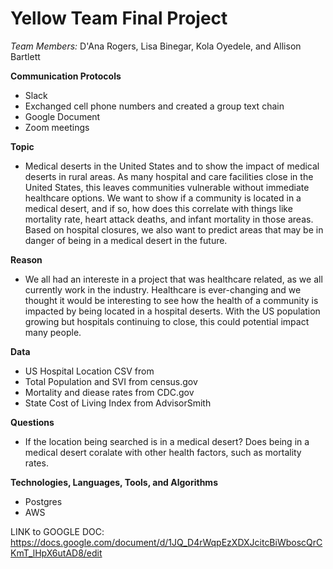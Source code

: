 # Yellow Team Final Project
*Team Members:* D'Ana Rogers, Lisa Binegar, Kola Oyedele, and Allison Bartlett


**Communication Protocols**
- Slack
- Exchanged cell phone numbers and created a group text chain
- Google Document 
- Zoom meetings


**Topic**
- Medical deserts in the United States and to show the impact of medical deserts in rural areas. As many hospital and care facilities close in the United States, this leaves communities vulnerable without immediate healthcare options. We want to show if a community is located in a medical desert, and if so, how does this correlate with things like mortality rate, heart attack deaths, and infant mortality in those areas. Based on hospital closures, we also want to predict areas that may be in danger of being in a medical desert in the future. 
 

**Reason**
- We all had an intereste in a project that was healthcare related, as we all currently work in the industry. Healthcare is ever-changing and we thought it would be interesting to see how the health of a community is impacted by being located in a hospital deserts. With the US population growing but hospitals continuing to close, this could potential impact many people. 


**Data**
- US Hospital Location CSV from 
- Total Population and SVI from census.gov 
- Mortality and diease rates from CDC.gov
- State Cost of Living Index from AdvisorSmith

**Questions**
- If the location being searched is in a medical desert? Does being in a medical desert coralate with other health factors, such as mortality rates. 

**Technologies, Languages, Tools, and Algorithms**
- Postgres
- AWS

LINK to GOOGLE DOC: 
https://docs.google.com/document/d/1JQ_D4rWqpEzXDXJcitcBiWboscQrCKmT_lHpX6utAD8/edit
